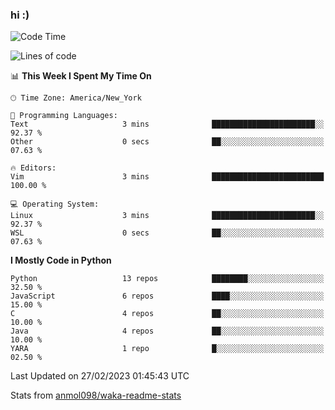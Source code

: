 ### hi :)

<!--START_SECTION:waka-->
![Code Time](http://img.shields.io/badge/Code%20Time-954%20hrs%2026%20mins-blue)

![Lines of code](https://img.shields.io/badge/From%20Hello%20World%20I%27ve%20Written-2.0%20million%20lines%20of%20code-blue)

📊 **This Week I Spent My Time On** 

```text
🕑︎ Time Zone: America/New_York

💬 Programming Languages: 
Text                     3 mins              ███████████████████████░░   92.37 % 
Other                    0 secs              ██░░░░░░░░░░░░░░░░░░░░░░░   07.63 % 

🔥 Editors: 
Vim                      3 mins              █████████████████████████   100.00 % 

💻 Operating System: 
Linux                    3 mins              ███████████████████████░░   92.37 % 
WSL                      0 secs              ██░░░░░░░░░░░░░░░░░░░░░░░   07.63 % 
```

**I Mostly Code in Python** 

```text
Python                   13 repos            ████████░░░░░░░░░░░░░░░░░   32.50 % 
JavaScript               6 repos             ████░░░░░░░░░░░░░░░░░░░░░   15.00 % 
C                        4 repos             ██░░░░░░░░░░░░░░░░░░░░░░░   10.00 % 
Java                     4 repos             ██░░░░░░░░░░░░░░░░░░░░░░░   10.00 % 
YARA                     1 repo              █░░░░░░░░░░░░░░░░░░░░░░░░   02.50 % 
```




 Last Updated on 27/02/2023 01:45:43 UTC
<!--END_SECTION:waka-->

Stats from [anmol098/waka-readme-stats](https://github.com/anmol098/waka-readme-stats)